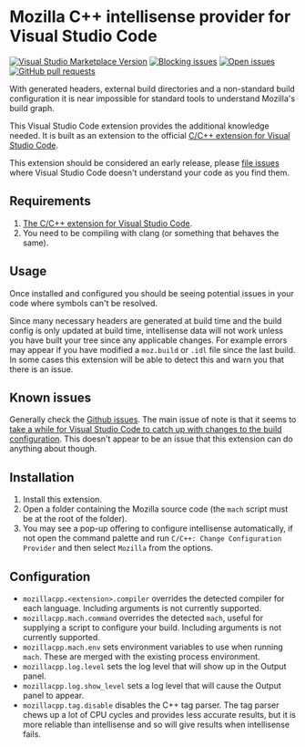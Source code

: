 # Mozilla C++ intellisense provider for Visual Studio Code

[![Visual Studio Marketplace Version](https://img.shields.io/visual-studio-marketplace/v/fractalbrew.mozillacpp.svg?style=popout)](https://marketplace.visualstudio.com/items?itemName=fractalbrew.mozillacpp)
[![Blocking issues](https://img.shields.io/github/issues-raw/fractalbrew/vscode-mozillacpp/blocking.svg?style=popout)](https://github.com/FractalBrew/vscode-mozillacpp/issues?q=is%3Aopen+is%3Aissue+label%3Ablocking)
[![Open issues](https://img.shields.io/github/issues-raw/fractalbrew/vscode-mozillacpp.svg?style=popout)](https://github.com/FractalBrew/vscode-mozillacpp/issues)
[![GitHub pull requests](https://img.shields.io/github/issues-pr-raw/fractalbrew/vscode-mozillacpp.svg?style=popout)](https://github.com/FractalBrew/vscode-mozillacpp/pulls)

With generated headers, external build directories and a non-standard build
configuration it is near impossible for standard tools to understand Mozilla's
build graph.

This Visual Studio Code extension provides the additional knowledge needed. It
is built as an extension to the official [C/C++ extension for Visual Studio Code](https://marketplace.visualstudio.com/items?itemName=ms-vscode.cpptools).

This extension should be considered an early release, please [file issues](https://github.com/FractalBrew/vscode-mozillacpp/issues/new)
where Visual Studio Code doesn't understand your code as you find them.

## Requirements

1. [The C/C++ extension for Visual Studio Code](https://marketplace.visualstudio.com/items?itemName=ms-vscode.cpptools).
2. You need to be compiling with clang (or something that behaves the same).

## Usage

Once installed and configured you should be seeing potential issues in your code
where symbols can't be resolved.

Since many necessary headers are generated at build time and the build config
is only updated at build time, intellisense data will not work unless you have
built your tree since any applicable changes. For example errors may appear if
you have modified a `moz.build` or `.idl` file since the last build. In some
cases this extension will be able to detect this and warn you that there is an
issue.

## Known issues

Generally check the [Github issues](https://github.com/FractalBrew/vscode-mozillacpp/issues).
The main issue of note is that it seems to [take a while for Visual Studio Code
to catch up with changes to the build configuration](https://github.com/FractalBrew/vscode-mozillacpp/issues/8).
This doesn't appear to be an issue that this extension can do anything about
though.

## Installation

1. Install this extension.
2. Open a folder containing the Mozilla source code (the `mach` script must be
   at the root of the folder).
3. You may see a pop-up offering to configure intellisense automatically, if not
   open the command palette and run `C/C++: Change Configuration Provider` and
   then select `Mozilla` from the options.

## Configuration

* `mozillacpp.<extension>.compiler` overrides the detected compiler for each
  language. Including arguments is not currently supported.
* `mozillacpp.mach.command` overrides the detected `mach`, useful for supplying
  a script to configure your build. Including arguments is not currently
  supported.
* `mozillacpp.mach.env` sets environment variables to use when running `mach`.
  These are merged with the existing process environment.
* `mozillacpp.log.level` sets the log level that will show up in the Output
  panel.
* `mozillacpp.log.show_level` sets a log level that will cause the Output panel
  to appear.
* `mozillacpp.tag.disable` disables the C++ tag parser. The tag parser chews up
  a lot of CPU cycles and provides less accurate results, but it is more
  reliable than intellisense and so will give results when intellisense fails.
